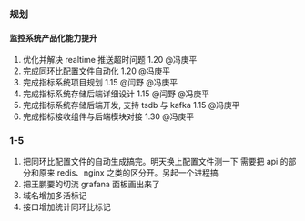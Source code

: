 ### 规划

#### 监控系统产品化能力提升

1. 优化并解决 realtime 推送超时问题 1.20 @冯庚平
2. 完成同环比配置文件自动化 1.20 @冯庚平
3. 完成指标系统项目规划 1.15 @闫野 @冯庚平
4. 完成指标系统存储后端详细设计 1.15 @闫野 @冯庚平
5. 完成指标系统存储后端开发, 支持 tsdb 与 kafka 1.15 @冯庚平
6. 完成指标接收组件与后端模块对接 1.30 @冯庚平

### 1-5

1. 把同环比配置文件的自动生成搞完。明天换上配置文件测一下
   需要把 api 的部分和原来 redis、nginx 之类的区分开。另起一个进程搞
2. 把王鹏要的切流 grafana 面板画出来了
3. 域名增加多活标记
4. 接口增加统计同环比标记
